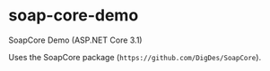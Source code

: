 # soap-core-demo
SoapCore Demo (ASP.NET Core 3.1)

Uses the SoapCore package (`https://github.com/DigDes/SoapCore`).
